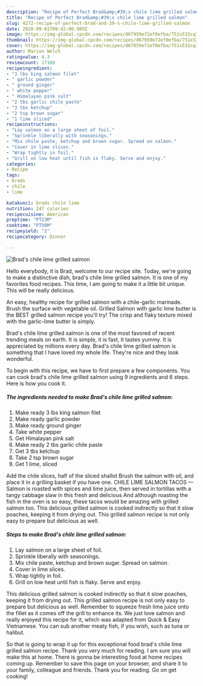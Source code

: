 ```yaml
---
description: "Recipe of Perfect Brad&amp;#39;s chile lime grilled salmon"
title: "Recipe of Perfect Brad&amp;#39;s chile lime grilled salmon"
slug: 4272-recipe-of-perfect-brad-and-39-s-chile-lime-grilled-salmon
date: 2020-09-01T09:42:00.089Z
image: https://img-global.cpcdn.com/recipes/d67959e72ef0efba/751x532cq70/brads-chile-lime-grilled-salmon-recipe-main-photo.jpg
thumbnail: https://img-global.cpcdn.com/recipes/d67959e72ef0efba/751x532cq70/brads-chile-lime-grilled-salmon-recipe-main-photo.jpg
cover: https://img-global.cpcdn.com/recipes/d67959e72ef0efba/751x532cq70/brads-chile-lime-grilled-salmon-recipe-main-photo.jpg
author: Marion Welch
ratingvalue: 4.3
reviewcount: 17168
recipeingredient:
- "3 lbs king salmon filet"
- " garlic powder"
- " ground ginger"
- " white pepper"
- " Himalayan pink salt"
- "2 tbs garlic chile paste"
- "3 tbs ketchup"
- "2 tsp brown sugar"
- "1 lime sliced"
recipeinstructions:
- "Lay salmon on a large sheet of foil."
- "Sprinkle liberally with seasonings."
- "Mix chile paste, ketchup and brown sugar. Spread on salmon."
- "Cover in lime slices."
- "Wrap tightly in foil."
- "Grill on low heat until fish is flaky. Serve and enjoy."
categories:
- Recipe
tags:
- brads
- chile
- lime

katakunci: brads chile lime 
nutrition: 247 calories
recipecuisine: American
preptime: "PT23M"
cooktime: "PT56M"
recipeyield: "2"
recipecategory: Dinner

---
```



![Brad&#39;s chile lime grilled salmon](https://img-global.cpcdn.com/recipes/d67959e72ef0efba/751x532cq70/brads-chile-lime-grilled-salmon-recipe-main-photo.jpg)

Hello everybody, it is Brad, welcome to our recipe site. Today, we're going to make a distinctive dish, brad&#39;s chile lime grilled salmon. It is one of my favorites food recipes. This time, I am going to make it a little bit unique. This will be really delicious.

An easy, healthy recipe for grilled salmon with a chile-garlic marinade. Brush the surface with vegetable oil. Grilled Salmon with garlic lime butter is the BEST grilled salmon recipe you&#39;ll try! The crisp and flaky texture mixed with the garlic-lime butter is simply.

Brad&#39;s chile lime grilled salmon is one of the most favored of recent trending meals on earth. It is simple, it is fast, it tastes yummy. It is appreciated by millions every day. Brad&#39;s chile lime grilled salmon is something that I have loved my whole life. They're nice and they look wonderful.


To begin with this recipe, we have to first prepare a few components. You can cook brad&#39;s chile lime grilled salmon using 9 ingredients and 6 steps. Here is how you cook it.

<!--inarticleads1-->

##### The ingredients needed to make Brad&#39;s chile lime grilled salmon:

1. Make ready 3 lbs king salmon filet
1. Make ready  garlic powder
1. Make ready  ground ginger
1. Take  white pepper
1. Get  Himalayan pink salt
1. Make ready 2 tbs garlic chile paste
1. Get 3 tbs ketchup
1. Take 2 tsp brown sugar
1. Get 1 lime, sliced


Add the chile slices, half of the sliced shallot Brush the salmon with oil, and place it in a grilling basket if you have one. CHILE LIME SALMON TACOS — Salmon is roasted with spices and lime juice, then served in tortillas with a tangy cabbage slaw in this fresh and delicious And although roasting the fish in the oven is so easy, these tacos would be amazing with grilled salmon too. This delicious grilled salmon is cooked indirectly so that it slow poaches, keeping it from drying out. This grilled salmon recipe is not only easy to prepare but delicious as well. 

<!--inarticleads2-->

##### Steps to make Brad&#39;s chile lime grilled salmon:

1. Lay salmon on a large sheet of foil.
1. Sprinkle liberally with seasonings.
1. Mix chile paste, ketchup and brown sugar. Spread on salmon.
1. Cover in lime slices.
1. Wrap tightly in foil.
1. Grill on low heat until fish is flaky. Serve and enjoy.


This delicious grilled salmon is cooked indirectly so that it slow poaches, keeping it from drying out. This grilled salmon recipe is not only easy to prepare but delicious as well. Remember to squeeze fresh lime juice onto the fillet as it comes off the grill to enhance its. We just love salmon and really enjoyed this recipe for it, which was adapted from Quick &amp; Easy Vietnamese. You can sub another meaty fish, if you wish, such as tuna or halibut. 

So that is going to wrap it up for this exceptional food brad&#39;s chile lime grilled salmon recipe. Thank you very much for reading. I am sure you will make this at home. There is gonna be interesting food at home recipes coming up. Remember to save this page on your browser, and share it to your family, colleague and friends. Thank you for reading. Go on get cooking!
